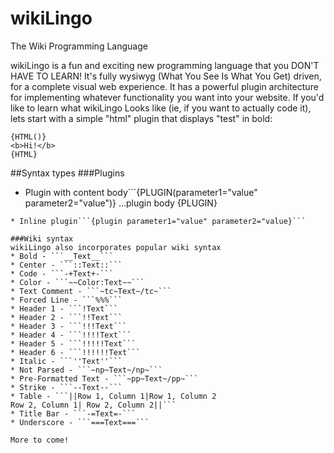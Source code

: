 wikiLingo
=========

The Wiki Programming Language

wikiLingo is a fun and exciting new programming language that you DON'T HAVE TO LEARN!  It's fully wysiwyg (What You See Is What You Get) driven, for a complete visual web experience.  It has a powerful plugin architecture for implementing whatever functionality you want into your website.
If you'd like to learn what wikiLingo Looks like (ie, if you want to actually code it), lets start with a simple "html" plugin that displays "test" in bold:

```
{HTML()}
<b>Hi!</b>
{HTML}
```

##Syntax types
###Plugins
* Plugin with content body```{PLUGIN(parameter1="value" parameter2="value")}
...plugin body
{PLUGIN}
```
* Inline plugin```{plugin parameter1="value" parameter2="value}```

###Wiki syntax
wikiLingo also incorporates popular wiki syntax
* Bold - ```__Text__```
* Center - ```::Text::```
* Code - ```-+Text+-```
* Color - ```~~Color:Text~~```
* Text Comment - ```~tc~Text~/tc~```
* Forced Line - ```%%%```
* Header 1 - ```!Text```
* Header 2 - ```!!Text```
* Header 3 - ```!!!Text```
* Header 4 - ```!!!!Text```
* Header 5 - ```!!!!!Text```
* Header 6 - ```!!!!!!Text```
* Italic - ```''Text''```
* Not Parsed - ```~np~Text~/np~```
* Pre-Formatted Text - ```~pp~Text~/pp~```
* Strike - ```--Text--```
* Table - ```||Row 1, Column 1|Row 1, Column 2
Row 2, Column 1| Row 2, Column 2||```
* Title Bar - ```-=Text=-```
* Underscore - ```===Text===```

More to come!
